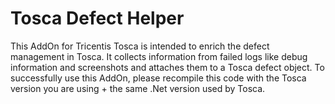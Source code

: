 Tosca Defect Helper
===================
This AddOn for Tricentis Tosca is intended to enrich the defect management in Tosca.
It collects information from failed logs like debug information and screenshots and 
attaches them to a Tosca defect object.
To successfully use this AddOn, please recompile this code with the Tosca version you are using + the same .Net version used by Tosca.